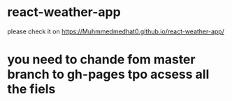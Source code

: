 # react-weather-app
please check it on https://Muhmmedmedhat0.github.io/react-weather-app/
# you need to chande fom master branch to gh-pages tpo acsess all the fiels
